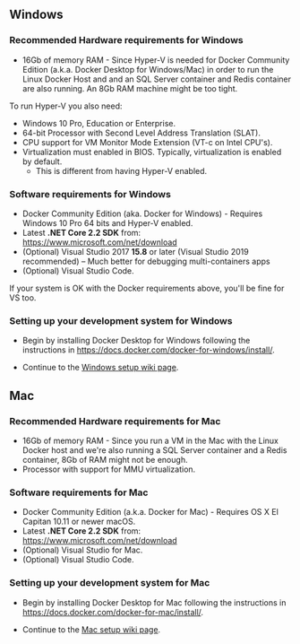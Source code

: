 ## Windows

### Recommended Hardware requirements for Windows

- 16Gb of memory RAM - Since Hyper-V is needed for Docker Community Edition (a.k.a. Docker Desktop for Windows/Mac) in order to run the Linux Docker Host and and an SQL Server container and Redis container are also running. An 8Gb RAM machine might be too tight.

To run Hyper-V you also need:

- Windows 10 Pro, Education or Enterprise.
- 64-bit Processor with Second Level Address Translation (SLAT).
- CPU support for VM Monitor Mode Extension (VT-c on Intel CPU's).
- Virtualization must enabled in BIOS. Typically, virtualization is enabled by default.
  - This is different from having Hyper-V enabled.

### Software requirements for Windows

- Docker Community Edition (aka. Docker for Windows) - Requires Windows 10 Pro 64 bits and Hyper-V enabled.
- Latest **.NET Core 2.2 SDK** from: https://www.microsoft.com/net/download
- (Optional) Visual Studio 2017 **15.8** or later (Visual Studio 2019 recommended) – Much better for debugging multi-containers apps
- (Optional) Visual Studio Code.

If your system is OK with the Docker requirements above, you'll be fine for VS too.

### Setting up your development system for Windows

- Begin by installing Docker Desktop for Windows following the instructions in <https://docs.docker.com/docker-for-windows/install/>.

- Continue to the [Windows setup wiki page](Windows-setup).

## Mac

### Recommended Hardware requirements for Mac

- 16Gb of memory RAM - Since you run a VM in the Mac with the Linux Docker host and we're also running a SQL Server container and a Redis container, 8Gb of RAM might not be enough.
- Processor with support for MMU virtualization.

### Software requirements for Mac

- Docker Community Edition (a.k.a. Docker for Mac) - Requires OS X El Capitan 10.11 or newer macOS.
- Latest **.NET Core 2.2 SDK** from: https://www.microsoft.com/net/download
- (Optional) Visual Studio for Mac.
- (Optional) Visual Studio Code.

### Setting up your development system for Mac

- Begin by installing Docker Desktop for Mac following the instructions in <https://docs.docker.com/docker-for-mac/install/>.

- Continue to the [Mac setup wiki page](Mac-setup).
